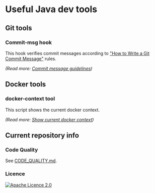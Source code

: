 # Useful Java dev tools

## Git tools

### Commit-msg hook

This hook verifies commit messages according to ["How to Write a Git Commit Message"](https://chris.beams.io/posts/git-commit/) rules. 

*(Read more: [Commit message guidelines](git/commit-msg-guidelines/Readme.md))*

## Docker tools

### docker-context tool

This script shows the current docker context.

*(Read more: [Show current docker context](docker/docker-context/Readme.md))*

## Current repository info 

### Code Quality

See [CODE_QUALITY.md](.coding/CODE_QUALITY.md). 

### Licence

[![Apache Licence 2.0](https://img.shields.io/badge/licence-MIT-red?logo=the-mighty)](https://github.com/rxmicro/dev/blob/master/LICENSE)